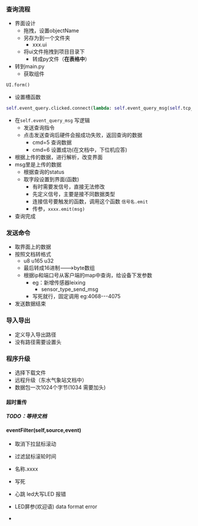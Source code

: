 ### 查询流程
- 界面设计
	- 拖拽，设置objectName
	- 另存为到一个文件夹
		- xxx.ui
	- 将ui文件拖拽到项目目录下
		- 转成py文件（**在表格中**）
- 转到main.py
	- 获取组件
```python
UI.form()
```
- 设置槽函数
```python
self.event_query.clicked.connect(lambda: self.event_query_msg(self.tcp_pitch_ip,self.tcp_pitch_port))
```
- 在`self.event_query_msg` 写逻辑
	- 发送查询指令
	- 点击发送查询后硬件会报成功失败，返回查询的数据
		- cmd=5 查询数据
		- cmd=6 设置成功(在文档中，下位机应答)
- 根据上传的数据，进行解析，改变界面
- msg里是上传的数据
	- 根据查询的status
	- 取字段设置到界面(函数)
		- 有时需要发信号，直接无法修改
		- 先定义信号，主要是接不同数据类型
		- 连接信号要触发的函数，调用这个函数 `信号名.emit`
		- 传参，`xxxx.emit(msg)`
- 查询完成
### 发送命令
- 取界面上的数据
- 按照文档转格式
	- u8 u165 u32
	- 最后转成16进制--->byte数组
	- 根据ip和端口号从客户端的map中查询，给设备下发参数
		- eg：新增传感器leixing
			- sensor_type_send_msg
		- 写死就行，固定调用 eg:4068---4075
- 发送数据结束
### 导入导出
 - 定义导入导出路径
 - 没有路径需要设置头
### 程序升级
- 选择下载文件
- 远程升级（东水气象站文档中）
- 数据包一次1024个字节(1034 需要加头)
#### 超时重传
***TODO：等待文档***

#### eventFilter(self,source,event)
- 取消下拉鼠标滚动
- 过滤鼠标滚轮时间
- 名称.xxxx 
- 写死


- 心跳 led大写LED 报错
- LED屏参(欢迎语) data format error
- 